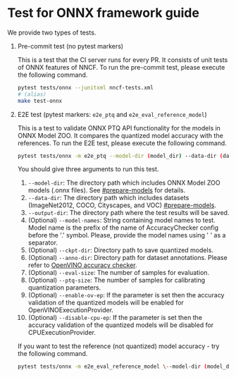 # Test for ONNX framework guide

We provide two types of tests.

1. Pre-commit test (no pytest markers)

    This is a test that the CI server runs for every PR. It consists of unit tests of ONNX features of NNCF. To run the pre-commit test, please execute the following command.

    ```bash
    pytest tests/onnx --junitxml nncf-tests.xml
    # (alias)
    make test-onnx
    ```

2. E2E test (pytest markers: `e2e_ptq` and `e2e_eval_reference_model`)

    This is a test to validate ONNX PTQ API functionality for the models in ONNX Model ZOO. It compares the quantized model accuracy with the references. To run the E2E test, please execute the following command.

    ```bash
    pytest tests/onnx -m e2e_ptq --model-dir (model_dir) --data-dir (data_dir) --output-dir (output_dir) --ckpt-dir (ckpt_dir) --anno-dir (anno_dir) --eval-size (eval_size) --ptq-size (ptq_size)
    ```

    You should give three arguments to run this test.

    1. `--model-dir`: The directory path which includes ONNX Model ZOO models (.onnx files). See [#prepare-models](benchmarking/README.md#prepare-models) for details.
    2. `--data-dir`: The directory path which includes datasets (ImageNet2012, COCO, Cityscapes, and VOC) [#prepare-models](benchmarking/README.md#prepare-models).
    3. `--output-dir`: The directory path where the test results will be saved.
    4. (Optional) `--model-names`: String containing model names to test. Model name is the prefix of the name of AccuracyChecker config before the '.' symbol. Please, provide the model names using ' ' as a separator.
    5. (Optional) `--ckpt-dir`: Directory path to save quantized models.
    6. (Optional) `--anno-dir`: Directory path for dataset annotations. Please refer to [OpenVINO accuracy checker](https://github.com/openvinotoolkit/open_model_zoo/tree/master/tools/accuracy_checker).
    7. (Optional) `--eval-size`: The number of samples for evaluation.
    8. (Optional) `--ptq-size`: The number of samples for calibrating quantization parameters.
    9. (Optional) `--enable-ov-ep`: If the parameter is set then the accuracy validation of the quantized models will be enabled for OpenVINOExecutionProvider.
    10. (Optional) `--disable-cpu-ep`: If the parameter is set then the accuracy validation of the quantized models will be disabled for CPUExecutionProvider.

    If you want to test the reference (not quantized) model accuracy - try the following command.

    ```bash
    pytest tests/onnx -m e2e_eval_reference_model \--model-dir (model_dir) --data-dir (data_dir) --output-dir (output_dir) --ckpt-dir (ckpt_dir) --anno-dir (anno_dir) --eval-size (eval_size) --ptq-size (ptq_size)
    ```
